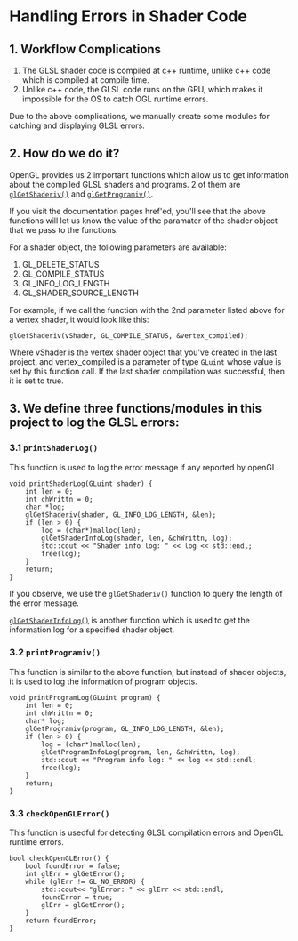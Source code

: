 # Handling Errors in Shader Code

## 1. Workflow Complications
1. The GLSL shader code is compiled at c++ runtime, unlike c++ code which is compiled at compile time.
2. Unlike c++ code, the GLSL code runs on the GPU, which makes it impossible for the OS to catch OGL runtime errors.

Due to the above complications, we manually create some modules for catching and displaying GLSL errors.

## 2. How do we do it?
OpenGL provides us 2 important functions which allow us to get information about the compiled GLSL shaders and programs. 2 of them are [```glGetShaderiv()```](https://docs.gl/es3/glGetShaderiv) and [```glGetProgramiv()```](https://docs.gl/gl4/glGetProgram).

If you visit the documentation pages href'ed, you'll see that the above functions will let us know the value of the paramater of the shader object that we pass to the functions.

For a shader object, the following parameters are available:
1. GL_DELETE_STATUS
2. GL_COMPILE_STATUS
3. GL_INFO_LOG_LENGTH
4. GL_SHADER_SOURCE_LENGTH

For example, if we call the function with the 2nd parameter listed above for a vertex shader, it would look like this:

```
glGetShaderiv(vShader, GL_COMPILE_STATUS, &vertex_compiled);
```

Where vShader is the vertex shader object that you've created in the last project, and vertex_compiled is a parameter of type ```GLuint``` whose value is set by this function call. If the last shader compilation was successful, then it is set to true.

## 3. We define three functions/modules in this project to log the GLSL errors:

### 3.1 ```printShaderLog()```

This function is used to log the error message if any reported by openGL.

```
void printShaderLog(GLuint shader) {
	int len = 0;
	int chWrittn = 0;
	char *log;
	glGetShaderiv(shader, GL_INFO_LOG_LENGTH, &len);
	if (len > 0) {
		log = (char*)malloc(len);
		glGetShaderInfoLog(shader, len, &chWrittn, log);
		std::cout << "Shader info log: " << log << std::endl;
		free(log);
	}
	return;
}
```

If you observe, we use the ```glGetShaderiv()``` function to query the length of the error message.

[```glGetShaderInfoLog()```](https://docs.gl/gl4/glGetShaderInfoLog) is another function which is used to get the information log for a specified shader object.

### 3.2 ```printProgramiv()```

This function is similar to the above function, but instead of shader objects, it is used to log the information of program objects.

```
void printProgramLog(GLuint program) {
	int len = 0;
	int chWrittn = 0;
	char* log;
	glGetProgramiv(program, GL_INFO_LOG_LENGTH, &len);
	if (len > 0) {
		log = (char*)malloc(len);
		glGetProgramInfoLog(program, len, &chWrittn, log);
		std::cout << "Program info log: " << log << std::endl;
		free(log);
	}
	return;
}
```

### 3.3 ```checkOpenGLError()```

This function is usedful for detecting GLSL compilation errors and OpenGL runtime errors.

```
bool checkOpenGLError() {
	bool foundError = false;
	int glErr = glGetError();
	while (glErr != GL_NO_ERROR) {
		std::cout<< "glError: " << glErr << std::endl;
		foundError = true;
		glErr = glGetError();
	}
	return foundError;
}
```

